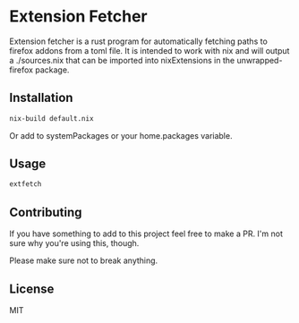 # Extension Fetcher
Extension fetcher is a rust program for automatically fetching paths to firefox addons from a toml file. It is intended to work with nix and will output a ./sources.nix that can be imported into nixExtensions in the unwrapped-firefox package.

## Installation

``` sh
nix-build default.nix
```

Or add to systemPackages or your home.packages variable.

## Usage

``` sh
extfetch
```

## Contributing
If you have something to add to this project feel free to make a PR. I'm not sure why you're using this, though.

Please make sure not to break anything.

## License 
MIT
